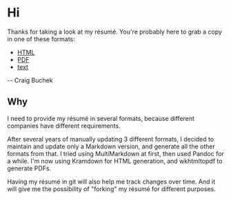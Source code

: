 Hi
==

Thanks for taking a look at my résumé.
You're probably here to grab a copy in one of these formats:

* [HTML](https://booch.github.io/resume/resume.html)
* [PDF](https://booch.github.io/resume/resume.pdf)
* [text](https://booch.github.io/resume/resume.txt)

-- Craig Buchek


Why
---

I need to provide my résumé in several formats, because different companies
have different requirements.

After several years of manually updating 3 different formats, I decided to
maintain and update only a Markdown version, and generate all the other
formats from that. I tried using MultiMarkdown at first, then used Pandoc
for a while. I'm now using Kramdown for HTML generation, and wkhtmltopdf to
generate PDFs.

Having my résumé in git will also help me track changes over time. And
it will give me the possibility of "forking" my résumé for different
purposes.

